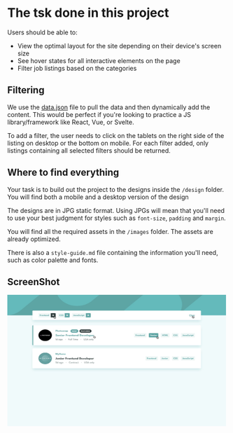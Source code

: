 # The tsk done in this project

Users should be able to:

- View the optimal layout for the site depending on their device's screen size
- See hover states for all interactive elements on the page
- Filter job listings based on the categories

## Filtering

We use the [data.json](./data.json) file to pull the data and then dynamically add the content. This would be perfect if you're looking to practice a JS library/framework like React, Vue, or Svelte.

To add a filter, the user needs to click on the tablets on the right side of the listing on desktop or the bottom on mobile. For each filter added, only listings containing all selected filters should be returned.

## Where to find everything

Your task is to build out the project to the designs inside the `/design` folder. You will find both a mobile and a desktop version of the design

The designs are in JPG static format. Using JPGs will mean that you'll need to use your best judgment for styles such as `font-size`, `padding` and `margin`.

You will find all the required assets in the `/images` folder. The assets are already optimized.

There is also a `style-guide.md` file containing the information you'll need, such as color palette and fonts.

## ScreenShot

<img src="design/active-states.jpg" alt="Alt text" width="500" height="300">

